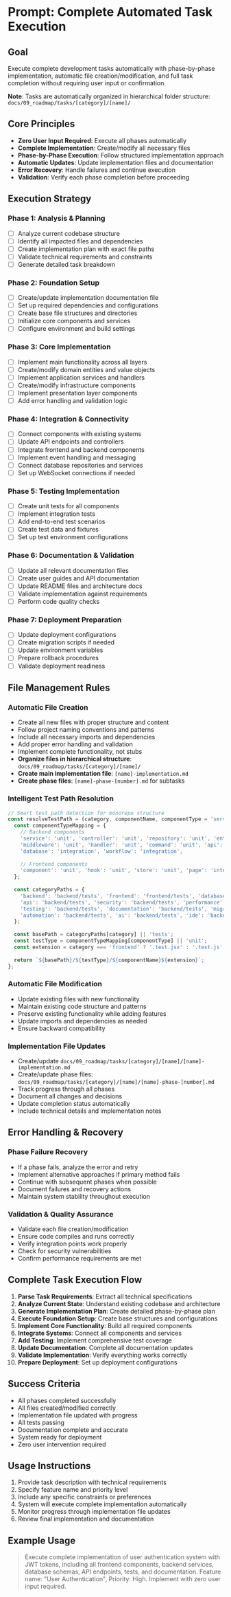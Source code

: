 # Prompt: Complete Automated Task Execution

## Goal
Execute complete development tasks automatically with phase-by-phase implementation, automatic file creation/modification, and full task completion without requiring user input or confirmation.

**Note**: Tasks are automatically organized in hierarchical folder structure: `docs/09_roadmap/tasks/[category]/[name]/`

## Core Principles
- **Zero User Input Required**: Execute all phases automatically
- **Complete Implementation**: Create/modify all necessary files
- **Phase-by-Phase Execution**: Follow structured implementation approach
- **Automatic Updates**: Update implementation files and documentation
- **Error Recovery**: Handle failures and continue execution
- **Validation**: Verify each phase completion before proceeding

## Execution Strategy

### Phase 1: Analysis & Planning
- [ ] Analyze current codebase structure
- [ ] Identify all impacted files and dependencies
- [ ] Create implementation plan with exact file paths
- [ ] Validate technical requirements and constraints
- [ ] Generate detailed task breakdown

### Phase 2: Foundation Setup
- [ ] Create/update implementation documentation file
- [ ] Set up required dependencies and configurations
- [ ] Create base file structures and directories
- [ ] Initialize core components and services
- [ ] Configure environment and build settings

### Phase 3: Core Implementation
- [ ] Implement main functionality across all layers
- [ ] Create/modify domain entities and value objects
- [ ] Implement application services and handlers
- [ ] Create/modify infrastructure components
- [ ] Implement presentation layer components
- [ ] Add error handling and validation logic

### Phase 4: Integration & Connectivity
- [ ] Connect components with existing systems
- [ ] Update API endpoints and controllers
- [ ] Integrate frontend and backend components
- [ ] Implement event handling and messaging
- [ ] Connect database repositories and services
- [ ] Set up WebSocket connections if needed

### Phase 5: Testing Implementation
- [ ] Create unit tests for all components
- [ ] Implement integration tests
- [ ] Add end-to-end test scenarios
- [ ] Create test data and fixtures
- [ ] Set up test environment configurations

### Phase 6: Documentation & Validation
- [ ] Update all relevant documentation files
- [ ] Create user guides and API documentation
- [ ] Update README files and architecture docs
- [ ] Validate implementation against requirements
- [ ] Perform code quality checks

### Phase 7: Deployment Preparation
- [ ] Update deployment configurations
- [ ] Create migration scripts if needed
- [ ] Update environment variables
- [ ] Prepare rollback procedures
- [ ] Validate deployment readiness

## File Management Rules

### Automatic File Creation
- Create all new files with proper structure and content
- Follow project naming conventions and patterns
- Include all necessary imports and dependencies
- Add proper error handling and validation
- Implement complete functionality, not stubs
- **Organize files in hierarchical structure**: `docs/09_roadmap/tasks/[category]/[name]/`
- **Create main implementation file**: `[name]-implementation.md`
- **Create phase files**: `[name]-phase-[number].md` for subtasks

### Intelligent Test Path Resolution
```javascript
// Smart test path detection for monorepo structure
const resolveTestPath = (category, componentName, componentType = 'service') => {
  const componentTypeMapping = {
    // Backend components
    'service': 'unit', 'controller': 'unit', 'repository': 'unit', 'entity': 'unit',
    'middleware': 'unit', 'handler': 'unit', 'command': 'unit', 'api': 'integration',
    'database': 'integration', 'workflow': 'integration',
    
    // Frontend components  
    'component': 'unit', 'hook': 'unit', 'store': 'unit', 'page': 'integration', 'flow': 'e2e'
  };
  
  const categoryPaths = {
    'backend': 'backend/tests', 'frontend': 'frontend/tests', 'database': 'backend/tests',
    'api': 'backend/tests', 'security': 'backend/tests', 'performance': 'backend/tests',
    'testing': 'backend/tests', 'documentation': 'backend/tests', 'migration': 'backend/tests',
    'automation': 'backend/tests', 'ai': 'backend/tests', 'ide': 'backend/tests'
  };
  
  const basePath = categoryPaths[category] || 'tests';
  const testType = componentTypeMapping[componentType] || 'unit';
  const extension = category === 'frontend' ? '.test.jsx' : '.test.js';
  
  return `${basePath}/${testType}/${componentName}${extension}`;
};
```

### Automatic File Modification
- Update existing files with new functionality
- Maintain existing code structure and patterns
- Preserve existing functionality while adding features
- Update imports and dependencies as needed
- Ensure backward compatibility

### Implementation File Updates
- Create/update `docs/09_roadmap/tasks/[category]/[name]/[name]-implementation.md`
- Create/update phase files: `docs/09_roadmap/tasks/[category]/[name]/[name]-phase-[number].md`
- Track progress through all phases
- Document all changes and decisions
- Update completion status automatically
- Include technical details and implementation notes

## Error Handling & Recovery

### Phase Failure Recovery
- If a phase fails, analyze the error and retry
- Implement alternative approaches if primary method fails
- Continue with subsequent phases when possible
- Document failures and recovery actions
- Maintain system stability throughout execution

### Validation & Quality Assurance
- Validate each file creation/modification
- Ensure code compiles and runs correctly
- Verify integration points work properly
- Check for security vulnerabilities
- Confirm performance requirements are met

## Complete Task Execution Flow

1. **Parse Task Requirements**: Extract all technical specifications
2. **Analyze Current State**: Understand existing codebase and architecture
3. **Generate Implementation Plan**: Create detailed phase-by-phase plan
4. **Execute Foundation Setup**: Create base structures and configurations
5. **Implement Core Functionality**: Build all required components
6. **Integrate Systems**: Connect all components and services
7. **Add Testing**: Implement comprehensive test coverage
8. **Update Documentation**: Complete all documentation updates
9. **Validate Implementation**: Verify everything works correctly
10. **Prepare Deployment**: Set up deployment configurations

## Success Criteria
- All phases completed successfully
- All files created/modified correctly
- Implementation file updated with progress
- All tests passing
- Documentation complete and accurate
- System ready for deployment
- Zero user intervention required

## Usage Instructions
1. Provide task description with technical requirements
2. Specify feature name and priority level
3. Include any specific constraints or preferences
4. System will execute complete implementation automatically
5. Monitor progress through implementation file updates
6. Review final implementation and documentation

## Example Usage
> Execute complete implementation of user authentication system with JWT tokens, including all frontend components, backend services, database schemas, API endpoints, tests, and documentation. Feature name: "User Authentication", Priority: High. Implement with zero user input required.
